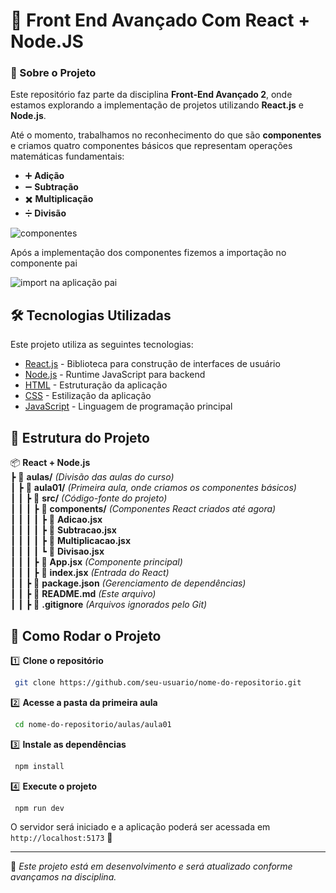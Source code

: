 # 📌 Front End Avançado Com React + Node.JS

### 🚀 Sobre o Projeto
Este repositório faz parte da disciplina **Front-End Avançado 2**, onde estamos explorando a implementação de projetos utilizando **React.js** e **Node.js**. 

Até o momento, trabalhamos no reconhecimento do que são **componentes** e criamos quatro componentes básicos que representam operações matemáticas fundamentais:
- ➕ **Adição**
- ➖ **Subtração**
- ✖️ **Multiplicação**
- ➗ **Divisão**

  
![componentes](https://github.com/user-attachments/assets/27ba4d84-4a96-4bac-a6f4-4310cc11464f)

Após a implementação dos componentes fizemos a importação no componente pai

![import na aplicação pai](https://github.com/user-attachments/assets/aa11a7a4-b5d6-448c-a36a-3b400a2757d8)


## 🛠 Tecnologias Utilizadas
Este projeto utiliza as seguintes tecnologias:

- [React.js](https://react.dev/) - Biblioteca para construção de interfaces de usuário
- [Node.js](https://nodejs.org/) - Runtime JavaScript para backend
- [HTML](https://developer.mozilla.org/pt-BR/docs/Web/HTML) - Estruturação da aplicação
- [CSS](https://developer.mozilla.org/pt-BR/docs/Web/CSS) - Estilização da aplicação
- [JavaScript](https://developer.mozilla.org/pt-BR/docs/Web/JavaScript) - Linguagem de programação principal

## 📂 Estrutura do Projeto
📦 **React + Node.js**  
┣ 📂 **aulas/** *(Divisão das aulas do curso)*  
┃ ┣ 📂 **aula01/** *(Primeira aula, onde criamos os componentes básicos)*  
┃ ┃ ┣ 📂 **src/** *(Código-fonte do projeto)*  
┃ ┃ ┃ ┣ 📂 **components/** *(Componentes React criados até agora)*  
┃ ┃ ┃ ┃ ┣ 📜 **Adicao.jsx**  
┃ ┃ ┃ ┃ ┣ 📜 **Subtracao.jsx**  
┃ ┃ ┃ ┃ ┣ 📜 **Multiplicacao.jsx**  
┃ ┃ ┃ ┃ ┗ 📜 **Divisao.jsx**  
┃ ┃ ┃ ┣ 📜 **App.jsx**  *(Componente principal)*  
┃ ┃ ┃ ┣ 📜 **index.jsx**  *(Entrada do React)*  
┃ ┃ ┣ 📜 **package.json**  *(Gerenciamento de dependências)*  
┃ ┃ ┣ 📜 **README.md** *(Este arquivo)*  
┃ ┃ ┣ 📜 **.gitignore**  *(Arquivos ignorados pelo Git)*  

## 🚀 Como Rodar o Projeto

1️⃣ **Clone o repositório**
```sh
 git clone https://github.com/seu-usuario/nome-do-repositorio.git
```

2️⃣ **Acesse a pasta da primeira aula**
```sh
 cd nome-do-repositorio/aulas/aula01
```

3️⃣ **Instale as dependências**
```sh
 npm install
```

4️⃣ **Execute o projeto**
```sh
 npm run dev
```

O servidor será iniciado e a aplicação poderá ser acessada em `http://localhost:5173` 🚀

---

📌 *Este projeto está em desenvolvimento e será atualizado conforme avançamos na disciplina.*
